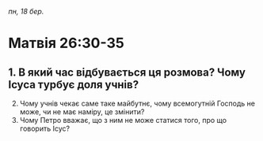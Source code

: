 
_пн, 18 бер._

# Матвія 26:30-35

## 1. В який час відбувається ця розмова? Чому Ісуса турбує доля учнів?
2. Чому учнів чекає саме таке майбутнє, чому всемогутній Господь не може, чи не має наміру, це змінити?
3. Чому Петро вважає, що з ним не може статися того, про що говорить Ісус?
